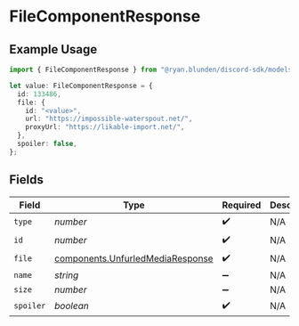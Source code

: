 # FileComponentResponse

## Example Usage

```typescript
import { FileComponentResponse } from "@ryan.blunden/discord-sdk/models/components";

let value: FileComponentResponse = {
  id: 133486,
  file: {
    id: "<value>",
    url: "https://impossible-waterspout.net/",
    proxyUrl: "https://likable-import.net/",
  },
  spoiler: false,
};
```

## Fields

| Field                                                                                | Type                                                                                 | Required                                                                             | Description                                                                          |
| ------------------------------------------------------------------------------------ | ------------------------------------------------------------------------------------ | ------------------------------------------------------------------------------------ | ------------------------------------------------------------------------------------ |
| `type`                                                                               | *number*                                                                             | :heavy_check_mark:                                                                   | N/A                                                                                  |
| `id`                                                                                 | *number*                                                                             | :heavy_check_mark:                                                                   | N/A                                                                                  |
| `file`                                                                               | [components.UnfurledMediaResponse](../../models/components/unfurledmediaresponse.md) | :heavy_check_mark:                                                                   | N/A                                                                                  |
| `name`                                                                               | *string*                                                                             | :heavy_minus_sign:                                                                   | N/A                                                                                  |
| `size`                                                                               | *number*                                                                             | :heavy_minus_sign:                                                                   | N/A                                                                                  |
| `spoiler`                                                                            | *boolean*                                                                            | :heavy_check_mark:                                                                   | N/A                                                                                  |